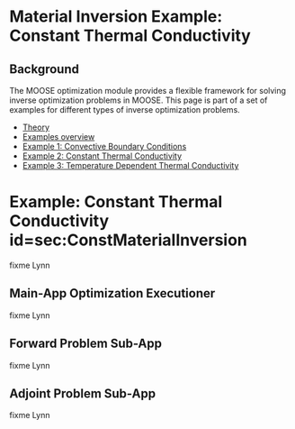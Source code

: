 # Material Inversion Example: Constant Thermal Conductivity

## Background

The MOOSE optimization module provides a flexible framework for solving inverse optimization problems in MOOSE.  This page is part of a set of examples for different types of inverse optimization problems.

- [Theory](getting_started/InvOptTheory.md)
- [Examples overview](examples/index.md)
- [Example 1: Convective Boundary Conditions](materialInv_ConvectiveBC.md)
- [Example 2: Constant Thermal Conductivity](materialInv_ConstK.md)
- [Example 3: Temperature Dependent Thermal Conductivity](materialInv_TDepK.md)

# Example: Constant Thermal Conductivity id=sec:ConstMaterialInversion

fixme Lynn

## Main-App Optimization Executioner

fixme Lynn

## Forward Problem Sub-App

fixme Lynn

## Adjoint Problem Sub-App

fixme Lynn
